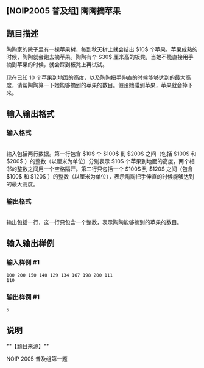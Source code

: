 <article>
<h1>[NOIP2005 普及组] 陶陶摘苹果</h1>
<h2>题目描述</h2>
<div>陶陶家的院子里有一棵苹果树，每到秋天树上就会结出 $10$ 个苹果。苹果成熟的时候，陶陶就会跑去摘苹果。陶陶有个 $30$ 厘米高的板凳，当她不能直接用手摘到苹果的时候，就会踩到板凳上再试试。


现在已知 $10$ 个苹果到地面的高度，以及陶陶把手伸直的时候能够达到的最大高度，请帮陶陶算一下她能够摘到的苹果的数目。假设她碰到苹果，苹果就会掉下来。
</div>
<h2>输入输出格式</h2>
<h3>输入格式</h3>
<br/>
<div>输入包括两行数据。第一行包含 $10$ 个 $100$ 到 $200$ 之间（包括 $100$ 和 $200$ ）的整数（以厘米为单位）分别表示 $10$ 个苹果到地面的高度，两个相邻的整数之间用一个空格隔开。第二行只包括一个 $100$ 到 $120$ 之间（包含 $100$ 和 $120$ ）的整数（以厘米为单位），表示陶陶把手伸直的时候能够达到的最大高度。

</div>
<h3>输出格式</h3>
<br/>
<div>输出包括一行，这一行只包含一个整数，表示陶陶能够摘到的苹果的数目。
</div>
<h2>输入输出样例</h2>
<h3>输入样例 #1</h3>
<pre><code>100 200 150 140 129 134 167 198 200 111
110
</code></pre>
<h3>输出样例 #1</h3>
<pre><code>5</code></pre>
<h2>说明</h2>
<div>**【题目来源】**

NOIP 2005 普及组第一题</div>
</article>